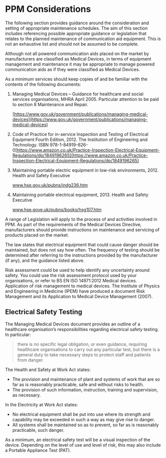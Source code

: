 # PPM Considerations

The following section provides guidance around the consideration and setting of appropriate maintenance schedules. The aim of this section includes referencing possible appropriate guidance or legislation that relates to the planned maintenance of communication aid equipment. This is not an exhaustive list and should not be assumed to be complete.

Although not all powered communication aids placed on the market by manufacturers are classified as Medical Devices, in terms of equipment management and maintenance it may be appropriate to manage powered communication aids as if they were classified as Medical Devices.

As a minimum services should keep copies of and be familiar with the contents of the following documents:

1. Managing Medical Devices – Guidance for healthcare and social services organisations, MHRA April 2005. Particular attention to be paid to section 8 Maintenance and Repair.

    [https://www.gov.uk/government/publications/managing-medical-devices](https://www.gov.uk/government/publications/managing-medical-devices)

2. Code of Practice for in-service Inspection and Testing of Electrical Equipment Fourth Edition, 2012. The Institution of Engineering and Technology. ISBN 978-1-84919-626-0[https://www.amazon.co.uk/Practice-Inspection-Electrical-Equipment-Regulations/dp/1849196265](https://www.amazon.co.uk/Practice-Inspection-Electrical-Equipment-Regulations/dp/1849196265)
3. Maintaining portable electric equipment in low-risk environments, 2012. Health and Safety Executive

   www.hse.gov.uk/pubns/indg236.htm

4. Maintaining portable electrical equipment, 2013. Health and Safety Executive 

   www.hse.gove.uk/pubns/books/hsg107.htm

A range of Legislation will apply to the process of and activities involved in PPM. As part of the requirements of the Medical Devices Directive, manufacturers should provide instructions on maintenance and servicing of products placed on the market.

The law states that electrical equipment that could cause danger should be maintained, but does not say how often. The frequency of testing should be determined after referring to the instructions provided by the manufacturer \(if any\), and the guidance listed above.

Risk assessment could be used to help identify any uncertainty around safety. You could use the risk assessment protocol used by your organisations, or refer to BS EN ISO 14971:2012 Medical devices. Application of risk management to medical devices. The Institute of Physics and Engineering in Medicine \(IPEM\) have produced a document Risk Management and its Application to Medical Device Management \(2007\).

## Electrical Safety Testing

The Managing Medical Devices document provides an outline of a healthcare organisation’s responsibilities regarding electrical safety testing. In particular:

> there is no specific legal obligation, or even guidance, requiring healthcare organisations to carry out any particular test, but there is a general duty to take necessary steps to protect staff and patients from danger.

The Health and Safety at Work Act states:

* The provision and maintenance of plant and systems of work that are so far as is reasonably practicable, safe and without risks to health.
* The provision of such information, instruction, training and supervision, as necessary.

In the Electricity at Work Act states:

* No electrical equipment shall be put into use where its strength and capability may be exceeded in such a way as may give rise to danger.
* All systems shall be maintained so as to prevent, so far as is reasonably practicable, such danger.

As a minimum, an electrical safety test will be a visual inspection of the device. Depending on the level of use and level of risk, this may also include a Portable Appliance Test \(PAT\).

